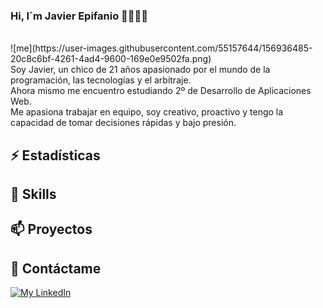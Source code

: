 ### Hi, I´m Javier Epifanio 👋👨🏻‍💻
<br>
![me](https://user-images.githubusercontent.com/55157644/156936485-20c8c6bf-4261-4ad4-9600-169e0e9502fa.png)
<br>
Soy Javier, un chico de 21 años apasionado por el mundo de la programación, las tecnologías y el arbitraje.<br>
Ahora mismo me encuentro estudiando 2º de Desarrollo de Aplicaciones Web.<br>
Me apasiona trabajar en equipo, soy creativo, proactivo y tengo la capacidad de tomar decisiones rápidas y bajo presión.


## ⚡ Estadísticas 

## 🚀 Skills

## 📫 Proyectos

## 💬 Contáctame

[![My LinkedIn](https://img.shields.io/badge/LinkedIn-0077B5?style=for-the-badge&logo=linkedin&logoColor=white)](https://www.linkedin.com/in/javierepifaniolopez/)



